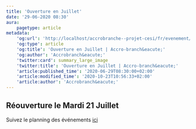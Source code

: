 ```yaml
---
title: 'Ouverture en Juillet'
date: '29-06-2020 08:30'
aura:
    pagetype: article
metadata:
    'og:url': 'http://localhost/accrobranche--projet-cesi/fr/evenement/ouverture-en-avril'
    'og:type': article
    'og:title': 'Ouverture en Juillet | Accro-branch&eacute;'
    'og:author': 'Accrobranch&eacute;'
    'twitter:card': summary_large_image
    'twitter:title': 'Ouverture en Juillet | Accro-branch&eacute;'
    'article:published_time': '2020-06-29T08:30:00+02:00'
    'article:modified_time': '2020-10-23T10:56:33+02:00'
    'article:author': 'Accrobranch&eacute;'
---
```


## Réouverture le Mardi 21 Juillet

Suivez le planning des événements [ici](http://localhost/accrobranche--projet-cesi/fr/evenement/nouvelles-actives-2020)